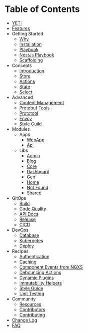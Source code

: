 # Table of Contents

- [YETI](../README.md)
- [Features](features.md)
- Getting Started
  - [Why](introduction/why.md)
  - [Installation](introduction/installation.md)
  - [Playbook](introduction/playbook.md)
  - [NestJs Playbook](introduction/nest-playbook.md)
  - [Scaffolding](introduction/scaffolding.md)
- Concepts
  - [Introduction](concepts/intro.md)
  - [Store](concepts/store.md)
  - [Actions](concepts/actions.md)
  - [State](concepts/state.md)
  - [Select](concepts/select.md)
- Advanced
  - [Content Management](advanced/blog.md)
  - [Protobuf Tools](advanced/buf.md)
  - [Prototool](docs/advanced/prototool.md)
  - [Envoy](advanced/envoy.md)
  - [Style Guild](advanced/style-guide.md)
- Modules
  - Apps
    - [WebApp](../apps/webapp/README.md)
    - [Api](../apps/api/README.md)
  - Libs
    - [Admin](../libs/admin/README.md)
    - [Blog](../libs/blog/README.md)
    - [Core](../libs/core/README.md)
    - [Dashboard](../libs/dashboard/README.md)
    - [Gen](../libs/gen/README.md)
    - [Home](../libs/home/README.md)
    - [Not Found](../libs/not-found/README.md)
    - [Shared](../libs/shared/README.md)
- GitOps
  - [Build](gitops/build.md)
  - [Code Quality](gitops/code-quality.md)
  - [API Docs](gitops/compodoc.md)
  - [Release](gitops/release.md)
  - [CICD](gitops/cicd.md)
- DevOps
  - [Database](devops/database.md)
  - [Kubernetes](devops/kubernetes.md)
  - [Deploy](devops/deploy.md)
- Recipes
  - [Authentication](recipes/authentication.md)
  - [Caching](recipes/cache.md)
  - [Component Events from NGXS](recipes/component-events-from-ngxs.md)
  - [Debouncing Actions](recipes/debouncing-actions.md)
  - [Dynamic Plugins](recipes/dynamic-plugins.md)
  - [Immutability Helpers](recipes/immutability-helpers.md)
  - [Style Guide](recipes/style-guide.md)
  - [Unit Testing](recipes/unit-testing.md)
- Community
  - [Resources](community/projects.md)
  - [Contributors](community/contributors.md)
  - [Contributing](community/contributing.md)
- [Change Log](../CHANGELOG.md)
- [FAQ](faq/faq.md)

